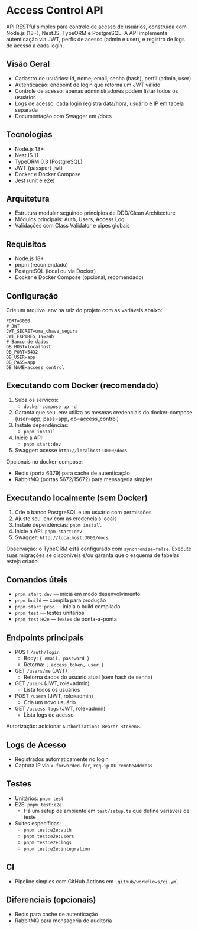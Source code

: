 # Access Control API

API RESTful simples para controle de acesso de usuários, construída com Node.js (18+), NestJS, TypeORM e PostgreSQL. A API implementa autenticação via JWT, perfis de acesso (admin e user), e registro de logs de acesso a cada login.

## Visão Geral
- Cadastro de usuários: id, nome, email, senha (hash), perfil (admin, user)
- Autenticação: endpoint de login que retorna um JWT válido
- Controle de acesso: apenas administradores podem listar todos os usuários
- Logs de acesso: cada login registra data/hora, usuário e IP em tabela separada
- Documentação com Swagger em /docs

## Tecnologias
- Node.js 18+
- NestJS 11
- TypeORM 0.3 (PostgreSQL)
- JWT (passport-jwt)
- Docker e Docker Compose
- Jest (unit e e2e)

## Arquitetura
- Estrutura modular seguindo princípios de DDD/Clean Architecture
- Módulos principais: Auth, Users, Access Log
- Validações com Class Validator e pipes globais

## Requisitos
- Node.js 18+
- pnpm (recomendado)
- PostgreSQL (local ou via Docker)
- Docker e Docker Compose (opcional, recomendado)

## Configuração
Crie um arquivo .env na raiz do projeto com as variáveis abaixo:
```
PORT=3000
# JWT
JWT_SECRET=uma_chave_segura
JWT_EXPIRES_IN=24h
# Banco de dados
DB_HOST=localhost
DB_PORT=5432
DB_USER=app
DB_PASS=app
DB_NAME=access_control
```

## Executando com Docker (recomendado)
1. Suba os serviços:
   - `docker-compose up -d`
2. Garanta que seu .env utiliza as mesmas credenciais do docker-compose (user=app, pass=app, db=access_control)
3. Instale dependências:
   - `pnpm install`
4. Inicie a API:
   - `pnpm start:dev`
5. Swagger: acesse `http://localhost:3000/docs`

Opcionais no docker-compose:
- Redis (porta 6379) para cache de autenticação
- RabbitMQ (portas 5672/15672) para mensageria simples

## Executando localmente (sem Docker)
1. Crie o banco PostgreSQL e um usuário com permissões
2. Ajuste seu .env com as credenciais locais
3. Instale dependências: `pnpm install`
4. Inicie a API: `pnpm start:dev`
5. Swagger: `http://localhost:3000/docs`

Observação: o TypeORM está configurado com `synchronize=false`. Execute suas migrações se disponíveis e/ou garanta que o esquema de tabelas esteja criado.

## Comandos úteis
- `pnpm start:dev` — inicia em modo desenvolvimento
- `pnpm build` — compila para produção
- `pnpm start:prod` — inicia o build compilado
- `pnpm test` — testes unitários
- `pnpm test:e2e` — testes de ponta-a-ponta

## Endpoints principais
- POST `/auth/login`
  - Body: `{ email, password }`
  - Retorna: `{ access_token, user }`
- GET `/users/me` (JWT)
  - Retorna dados do usuário atual (sem hash de senha)
- GET `/users` (JWT, role=admin)
  - Lista todos os usuários
- POST `/users` (JWT, role=admin)
  - Cria um novo usuário
- GET `/access-logs` (JWT, role=admin)
  - Lista logs de acesso

Autorização: adicionar `Authorization: Bearer <token>`.

## Logs de Acesso
- Registrados automaticamente no login
- Captura IP via `x-forwarded-for`, `req.ip` ou `remoteAddress`

## Testes
- Unitários: `pnpm test`
- E2E: `pnpm test:e2e`
  - Há um setup de ambiente em `test/setup.ts` que define variáveis de teste
- Suites específicas:
  - `pnpm test:e2e:auth`
  - `pnpm test:e2e:users`
  - `pnpm test:e2e:logs`
  - `pnpm test:e2e:integration`

## CI
- Pipeline simples com GitHub Actions em `.github/workflows/ci.yml`

## Diferenciais (opcionais)
- Redis para cache de autenticação
- RabbitMQ para mensageria de auditoria
